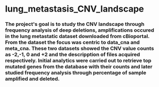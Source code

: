 # lung_metastasis_CNV_landscape
### The project's goal is to study the CNV landscape through frequency analysis of deep deletions, amplifications occured in the lung metastatic dataset downloaded from cBioportal. From the dataset the focus was centric to data_cna and meta_cna. These two datasets showed the CNV value counts as -2,-1, 0 and +2 and the descripption of files acquired respectively. Initial analytics were carried out to retrieve top mutated genes from the database with their counts and later studied frequency analysis through percentage of sample amplified and deleted. 
